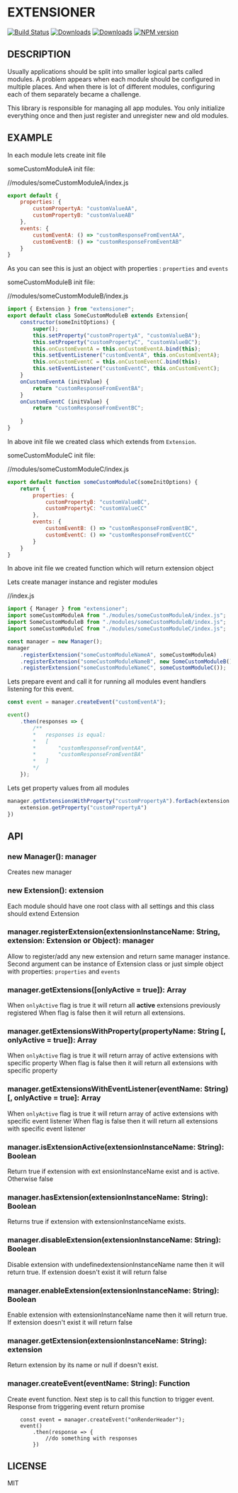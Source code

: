 # EXTENSIONER
[![Build Status](https://travis-ci.org/uhlryk/extensioner.svg)](https://travis-ci.org/uhlryk/extensioner)
[![Downloads](https://img.shields.io/npm/dt/extensioner.svg)](https://www.npmjs.com/package/extensioner)
[![Downloads](https://img.shields.io/npm/dm/extensioner.svg)](https://www.npmjs.com/package/extensioner)
[![NPM version](https://img.shields.io/npm/v/extensioner.svg)](https://www.npmjs.com/package/extensioner)

## DESCRIPTION

Usually applications should be split into smaller logical parts called modules.
A problem appears when each module should be configured in multiple places. And when there is lot of different modules, configuring each of them separately became a challenge. 

This library is responsible for managing all app modules. You only initialize everything once and then just register and unregister new and old modules.

## EXAMPLE

In each module lets create init file

someCustomModuleA init file:

//modules/someCustomModuleA/index.js
```javascript
export default {
    properties: {
        customPropertyA: "customValueAA",
        customPropertyB: "customValueAB"
    },
    events: {
        customEventA: () => "customResponseFromEventAA",
        customEventB: () => "customResponseFromEventAB"
    }
}
```
As you can see this is just an object with properties : `properties` and `events`

someCustomModuleB init file:

//modules/someCustomModuleB/index.js
```javascript
import { Extension } from "extensioner";
export default class SomeCustomModuleB extends Extension{
    constructor(someInitOptions) {
        super();
        this.setProperty("customPropertyA", "customValueBA");
        this.setProperty("customPropertyC", "customValueBC");
        this.onCustomEventA = this.onCustomEventA.bind(this);
        this.setEventListener("customEventA", this.onCustomEventA);
        this.onCustomEventC = this.onCustomEventC.bind(this);
        this.setEventListener("customEventC", this.onCustomEventC);
    }
    onCustomEventA (initValue) {
        return "customResponseFromEventBA";
    }
    onCustomEventC (initValue) {
        return "customResponseFromEventBC";
    
    }
}
```
In above init file we created class which extends from `Extension`.

someCustomModuleC init file:

//modules/someCustomModuleC/index.js
```javascript
export default function someCustomModuleC(someInitOptions) {
    return {
        properties: {
            customPropertyB: "customValueBC",
            customPropertyC: "customValueCC"
        },
        events: {
            customEventB: () => "customResponseFromEventBC",
            customEventC: () => "customResponseFromEventCC"
        }
    }
}
```
In above init file we created function which will return extension object


Lets create manager instance and register modules

//index.js
```javascript
import { Manager } from "extensioner";
import someCustomModuleA from "./modules/someCustomModuleA/index.js";
import SomeCustomModuleB from "./modules/someCustomModuleB/index.js";
import someCustomModuleC from "./modules/someCustomModuleC/index.js";

const manager = new Manager();
manager
    .registerExtension("someCustomModuleNameA", someCustomModuleA)
    .registerExtension("someCustomModuleNameB", new SomeCustomModuleB())
    .registerExtension("someCustomModuleNameC", someCustomModuleC());
```

Lets prepare event and call it for running all modules event handlers listening for this event.

```javascript
const event = manager.createEvent("customEventA");

event()
    .then(responses => {
        /**
        *   responses is equal:
        *   [
        *       "customResponseFromEventAA",
        *       "customResponseFromEventBA"
        *   ]
        */
    });
```

Lets get property values from all modules

```javascript
manager.getExtensionsWithProperty("customPropertyA").forEach(extension => {
    extension.getProperty("customPropertyA")
})
```

## API

### new Manager(): manager
Creates new manager

### new Extension(): extension
Each module should have one root class with all settings and this class should extend Extension

### manager.registerExtension(extensionInstanceName: String, extension: Extension or Object): manager
Allow to register/add any new extension and return same manager instance.
Second argument can be instance of Extension class or just simple object with properties: `properties` and `events`

### manager.getExtensions([onlyActive = true]): Array<extension>
When `onlyActive` flag is true it will return all **active** extensions previously registered
When flag is false then it will return all extensions.

### manager.getExtensionsWithProperty(propertyName: String [, onlyActive = true]): Array<extensions>
When `onlyActive` flag is true it will return array of active extensions with specific property
When flag is false then it will return all extensions with specific property

### manager.getExtensionsWithEventListener(eventName: String) [, onlyActive = true]: Array<extensions>
When `onlyActive` flag is true it will return array of active extensions with specific event listener
When flag is false then it will return all extensions with specific event listener

### manager.isExtensionActive(extensionInstanceName: String): Boolean
Return true if extension with ext ensionInstanceName exist and is active. Otherwise false

### manager.hasExtension(extensionInstanceName: String): Boolean

Returns true if extension with extensionInstanceName exists.

### manager.disableExtension(extensionInstanceName: String): Boolean

Disable extension with undefinedextensionInstanceName name then it will return true. If extension doesn't exist it will return false

### manager.enableExtension(extensionInstanceName: String): Boolean

Enable extension with extensionInstanceName name then it will return true. If extension doesn't exist it will return false

### manager.getExtension(extensionInstanceName: String): extension
Return extension by its name or null if doesn't exist.

### manager.createEvent(eventName: String): Function
Create event function. Next step is to call this function to trigger event.
Response from triggering event return promise

```
    const event = manager.createEvent("onRenderHeader");
    event()
        .then(response => {
            //do something with responses
        })
```

## LICENSE

MIT



